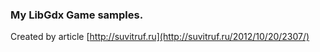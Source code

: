 
### My LibGdx Game samples.

Created by article [http://suvitruf.ru](http://suvitruf.ru/2012/10/20/2307/)